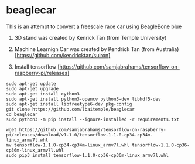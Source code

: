 # beaglecar
This is an attempt to convert a freescale race car using BeagleBone blue

1. 3D stand was created by Kenrick Tan (from Temple University)


2. Machine Learnign Car was created by Kendrick Tan (from Australia) [https://github.com/kendricktan/suiron]

2. Install tensorflow [https://github.com/samjabrahams/tensorflow-on-raspberry-pi/releases]

```
sudo apt-get update
sudo apt-get upgrade
sudo apt-get install cython3
sudo apt-get install python3-opencv python3-dev libhdf5-dev
sudo apt-get install libfreetype6-dev pkg-config
git clone https://github.com/lbaitemple/beaglecar
cd beaglecar
sudo python3 -m pip install --ignore-installed -r requirements.txt

wget https://github.com/samjabrahams/tensorflow-on-raspberry-pi/releases/download/v1.1.0/tensorflow-1.1.0-cp34-cp34m-linux_armv7l.whl
mv tensorflow-1.1.0-cp34-cp34m-linux_armv7l.whl tensorflow-1.1.0-cp36-cp36m-linux_armv7l.whl
sudo pip3 install tensorflow-1.1.0-cp36-cp36m-linux_armv7l.whl 
```

